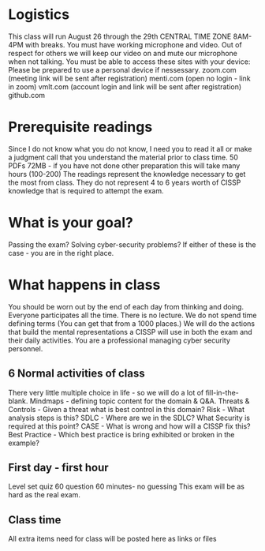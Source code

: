 # Logistics
This class will run August 26 through the 29th CENTRAL TIME ZONE 8AM-4PM with breaks.
You must have working microphone and video. 
Out of respect for others we will keep our video on and mute our microphone when not talking.
You must be able to access these sites with your device:
Please be prepared to use a personal device if nessessary.
zoom.com (meeting link will be sent after registration)
menti.com (open no login - link in zoom)
vmlt.com (account login and link will be sent after registration)
github.com
# Prerequisite readings
Since I do not know what you do not know, I need you to read it all or make a judgment call that you understand the material prior to class time.
  50 PDFs 72MB - if you have not done other preparation this will take many hours (100-200)
  The readings represent the knowledge necessary to get the most from class. 
  They do not represent 4 to 6 years worth of CISSP knowledge that is required to attempt the exam.
# What is your goal?
  Passing the exam?
  Solving cyber-security problems?
  If either of these is the case - you are in the right place.
# What happens in class
You should be worn out by the end of each day from thinking and doing.
  Everyone participates all the time.
  There is no lecture. We do not spend time defining terms (You can get that from a 1000 places.)
We will do the actions that build the mental representations a CISSP will use in both the exam and their daily activities.
  You are a professional managing cyber security personnel.
## 6 Normal activities of class
There very little multiple choice in life - so we will do a lot of fill-in-the-blank.
  Mindmaps - defining topic content for the domain & Q&A.
  Threats & Controls - Given a threat what is best control in this domain?
  Risk - What analysis steps is this?
  SDLC - Where are we in the SDLC? What Security is required at this point?
  CASE - What is wrong and how will a CISSP fix this?
  Best Practice - Which best practice is bring exhibited or broken in the example?
## First day - first hour
Level set quiz 60 question 60 minutes- no guessing
  This exam will be as hard as the real exam.
## Class time
All extra items need for class will be posted here as links or files





